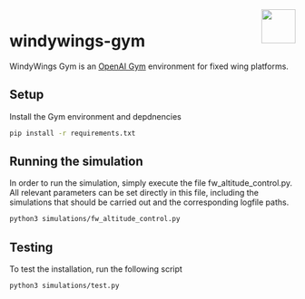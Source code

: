 <img align="right" height="60" src="https://user-images.githubusercontent.com/5248102/126074528-004a32b9-7911-486a-9e79-8b78e6e66fdc.png">

# windywings-gym

WindyWings Gym is an [OpenAI Gym](https://www.gymlibrary.dev/content/basic_usage/) environment for fixed wing platforms.

## Setup

Install the Gym environment and depdnencies

```bash
pip install -r requirements.txt
```

## Running the simulation

In order to run the simulation, simply execute the file fw_altitude_control.py. All relevant parameters can be set directly in this file, including the simulations that should be carried out and the corresponding logfile paths.

```bash
python3 simulations/fw_altitude_control.py
```

## Testing

To test the installation, run the following script

```bash
python3 simulations/test.py
```

